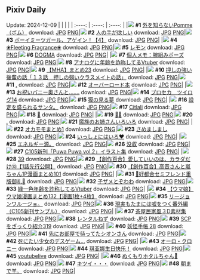 ## Pixiv Daily
Update: 2024-12-09
|      |      |      |
| :----: | :----: | :----: |
|![](https://pixiv.microyu.workers.dev/c/240x480/img-master/img/2024/12/07/07/30/01/124964075_p0_master1200.jpg) **#1** [外を知らないPomme（ポム）](https://www.pixiv.net/artworks/124964075) download: [JPG](https://pixiv.microyu.workers.dev/img-original/img/2024/12/07/07/30/01/124964075_p0.jpg) [PNG](https://pixiv.microyu.workers.dev/img-original/img/2024/12/07/07/30/01/124964075_p0.png)|![](https://pixiv.microyu.workers.dev/c/240x480/img-master/img/2024/12/07/18/14/15/124976586_p0_master1200.jpg) **#2** [人の手が欲しい](https://www.pixiv.net/artworks/124976586) download: [JPG](https://pixiv.microyu.workers.dev/img-original/img/2024/12/07/18/14/15/124976586_p0.jpg) [PNG](https://pixiv.microyu.workers.dev/img-original/img/2024/12/07/18/14/15/124976586_p0.png)|![](https://pixiv.microyu.workers.dev/c/240x480/img-master/img/2024/12/07/12/46/04/124969269_p0_master1200.jpg) **#3** [ボーイミーツガール、アゲイン！【4】](https://www.pixiv.net/artworks/124969269) download: [JPG](https://pixiv.microyu.workers.dev/img-original/img/2024/12/07/12/46/04/124969269_p0.jpg) [PNG](https://pixiv.microyu.workers.dev/img-original/img/2024/12/07/12/46/04/124969269_p0.png)|
|![](https://pixiv.microyu.workers.dev/c/240x480/img-master/img/2024/12/08/08/00/06/124996182_p0_master1200.jpg) **#4** [❀Fleeting Fragrance❀](https://www.pixiv.net/artworks/124996182) download: [JPG](https://pixiv.microyu.workers.dev/img-original/img/2024/12/08/08/00/06/124996182_p0.jpg) [PNG](https://pixiv.microyu.workers.dev/img-original/img/2024/12/08/08/00/06/124996182_p0.png)|![](https://pixiv.microyu.workers.dev/c/240x480/img-master/img/2024/12/07/00/06/37/124956717_p0_master1200.jpg) **#5** [レモン](https://www.pixiv.net/artworks/124956717) download: [JPG](https://pixiv.microyu.workers.dev/img-original/img/2024/12/07/00/06/37/124956717_p0.jpg) [PNG](https://pixiv.microyu.workers.dev/img-original/img/2024/12/07/00/06/37/124956717_p0.png)|![](https://pixiv.microyu.workers.dev/c/240x480/img-master/img/2024/12/07/19/30/03/124978776_p0_master1200.jpg) **#6** [DOGMA](https://www.pixiv.net/artworks/124978776) download: [JPG](https://pixiv.microyu.workers.dev/img-original/img/2024/12/07/19/30/03/124978776_p0.jpg) [PNG](https://pixiv.microyu.workers.dev/img-original/img/2024/12/07/19/30/03/124978776_p0.png)|
|![](https://pixiv.microyu.workers.dev/c/240x480/img-master/img/2024/12/07/06/00/04/124962942_p0_master1200.jpg) **#7** [個人メモ：腕組みポーズ](https://www.pixiv.net/artworks/124962942) download: [JPG](https://pixiv.microyu.workers.dev/img-original/img/2024/12/07/06/00/04/124962942_p0.jpg) [PNG](https://pixiv.microyu.workers.dev/img-original/img/2024/12/07/06/00/04/124962942_p0.png)|![](https://pixiv.microyu.workers.dev/c/240x480/img-master/img/2024/12/07/21/28/17/124982676_p0_master1200.jpg) **#8** [アナログに年齢を詐称してるVtuber](https://www.pixiv.net/artworks/124982676) download: [JPG](https://pixiv.microyu.workers.dev/img-original/img/2024/12/07/21/28/17/124982676_p0.jpg) [PNG](https://pixiv.microyu.workers.dev/img-original/img/2024/12/07/21/28/17/124982676_p0.png)|![](https://pixiv.microyu.workers.dev/c/240x480/img-master/img/2024/12/08/23/41/22/125021171_p0_master1200.jpg) **#9** [【MHA】まとめ23](https://www.pixiv.net/artworks/125021171) download: [JPG](https://pixiv.microyu.workers.dev/img-original/img/2024/12/08/23/41/22/125021171_p0.jpg) [PNG](https://pixiv.microyu.workers.dev/img-original/img/2024/12/08/23/41/22/125021171_p0.png)|
|![](https://pixiv.microyu.workers.dev/c/240x480/img-master/img/2024/12/07/00/04/04/124956865_p0_master1200.jpg) **#10** [押しの強い後輩の話「１３話　押しの弱いクラスメイトの話」](https://www.pixiv.net/artworks/124956865) download: [JPG](https://pixiv.microyu.workers.dev/img-original/img/2024/12/07/00/04/04/124956865_p0.jpg) [PNG](https://pixiv.microyu.workers.dev/img-original/img/2024/12/07/00/04/04/124956865_p0.png)|![](https://pixiv.microyu.workers.dev/c/240x480/img-master/img/2024/12/08/13/50/53/125002892_p0_master1200.jpg) **#11** [.](https://www.pixiv.net/artworks/125002892) download: [JPG](https://pixiv.microyu.workers.dev/img-original/img/2024/12/08/13/50/53/125002892_p0.jpg) [PNG](https://pixiv.microyu.workers.dev/img-original/img/2024/12/08/13/50/53/125002892_p0.png)|![](https://pixiv.microyu.workers.dev/c/240x480/img-master/img/2024/12/07/00/00/45/124956563_p0_master1200.jpg) **#12** [オーバーロード本](https://www.pixiv.net/artworks/124956563) download: [JPG](https://pixiv.microyu.workers.dev/img-original/img/2024/12/07/00/00/45/124956563_p0.jpg) [PNG](https://pixiv.microyu.workers.dev/img-original/img/2024/12/07/00/00/45/124956563_p0.png)|
|![](https://pixiv.microyu.workers.dev/c/240x480/img-master/img/2024/12/07/00/01/36/124956688_p0_master1200.jpg) **#13** [お祝いバニー奥さんと.......](https://www.pixiv.net/artworks/124956688) download: [JPG](https://pixiv.microyu.workers.dev/img-original/img/2024/12/07/00/01/36/124956688_p0.jpg) [PNG](https://pixiv.microyu.workers.dev/img-original/img/2024/12/07/00/01/36/124956688_p0.png)|![](https://pixiv.microyu.workers.dev/c/240x480/img-master/img/2024/12/07/21/53/43/124983457_p0_master1200.jpg) **#14** [プロセカ　ツイログ14](https://www.pixiv.net/artworks/124983457) download: [JPG](https://pixiv.microyu.workers.dev/img-original/img/2024/12/07/21/53/43/124983457_p0.jpg) [PNG](https://pixiv.microyu.workers.dev/img-original/img/2024/12/07/21/53/43/124983457_p0.png)|![](https://pixiv.microyu.workers.dev/c/240x480/img-master/img/2024/12/08/18/03/29/125009435_p0_master1200.jpg) **#15** [獏の見る夢](https://www.pixiv.net/artworks/125009435) download: [JPG](https://pixiv.microyu.workers.dev/img-original/img/2024/12/08/18/03/29/125009435_p0.jpg) [PNG](https://pixiv.microyu.workers.dev/img-original/img/2024/12/08/18/03/29/125009435_p0.png)|
|![](https://pixiv.microyu.workers.dev/c/240x480/img-master/img/2024/12/07/17/42/47/124973479_p0_master1200.jpg) **#16** [設定を盛られるサンタ。](https://www.pixiv.net/artworks/124973479) download: [JPG](https://pixiv.microyu.workers.dev/img-original/img/2024/12/07/17/42/47/124973479_p0.jpg) [PNG](https://pixiv.microyu.workers.dev/img-original/img/2024/12/07/17/42/47/124973479_p0.png)|![](https://pixiv.microyu.workers.dev/c/240x480/img-master/img/2024/12/08/01/44/06/124990912_p0_master1200.jpg) **#17** [Citlali](https://www.pixiv.net/artworks/124990912) download: [JPG](https://pixiv.microyu.workers.dev/img-original/img/2024/12/08/01/44/06/124990912_p0.jpg) [PNG](https://pixiv.microyu.workers.dev/img-original/img/2024/12/08/01/44/06/124990912_p0.png)|![](https://pixiv.microyu.workers.dev/c/240x480/img-master/img/2024/12/07/00/49/15/124958436_p0_master1200.jpg) **#18** [🌙](https://www.pixiv.net/artworks/124958436) download: [JPG](https://pixiv.microyu.workers.dev/img-original/img/2024/12/07/00/49/15/124958436_p0.jpg) [PNG](https://pixiv.microyu.workers.dev/img-original/img/2024/12/07/00/49/15/124958436_p0.png)|
|![](https://pixiv.microyu.workers.dev/c/240x480/img-master/img/2024/12/07/23/08/20/124986173_p0_master1200.jpg) **#19** [🍓👅](https://www.pixiv.net/artworks/124986173) download: [JPG](https://pixiv.microyu.workers.dev/img-original/img/2024/12/07/23/08/20/124986173_p0.jpg) [PNG](https://pixiv.microyu.workers.dev/img-original/img/2024/12/07/23/08/20/124986173_p0.png)|![](https://pixiv.microyu.workers.dev/c/240x480/img-master/img/2024/12/08/14/28/54/125003738_p0_master1200.jpg) **#20** [.](https://www.pixiv.net/artworks/125003738) download: [JPG](https://pixiv.microyu.workers.dev/img-original/img/2024/12/08/14/28/54/125003738_p0.jpg) [PNG](https://pixiv.microyu.workers.dev/img-original/img/2024/12/08/14/28/54/125003738_p0.png)|![](https://pixiv.microyu.workers.dev/c/240x480/img-master/img/2024/12/07/21/30/38/124982747_p0_master1200.jpg) **#21** [魔族のお姉さんいろいろ](https://www.pixiv.net/artworks/124982747) download: [JPG](https://pixiv.microyu.workers.dev/img-original/img/2024/12/07/21/30/38/124982747_p0.jpg) [PNG](https://pixiv.microyu.workers.dev/img-original/img/2024/12/07/21/30/38/124982747_p0.png)|
|![](https://pixiv.microyu.workers.dev/c/240x480/img-master/img/2024/12/07/11/20/01/124967552_p0_master1200.jpg) **#22** [オカモモまとめ1](https://www.pixiv.net/artworks/124967552) download: [JPG](https://pixiv.microyu.workers.dev/img-original/img/2024/12/07/11/20/01/124967552_p0.jpg) [PNG](https://pixiv.microyu.workers.dev/img-original/img/2024/12/07/11/20/01/124967552_p0.png)|![](https://pixiv.microyu.workers.dev/c/240x480/img-master/img/2024/12/07/00/44/01/124958309_p0_master1200.jpg) **#23** [さめましまし](https://www.pixiv.net/artworks/124958309) download: [JPG](https://pixiv.microyu.workers.dev/img-original/img/2024/12/07/00/44/01/124958309_p0.jpg) [PNG](https://pixiv.microyu.workers.dev/img-original/img/2024/12/07/00/44/01/124958309_p0.png)|![](https://pixiv.microyu.workers.dev/c/240x480/img-master/img/2024/12/07/23/07/02/124986138_p0_master1200.jpg) **#24** [いっしょにはいろ♥](https://www.pixiv.net/artworks/124986138) download: [JPG](https://pixiv.microyu.workers.dev/img-original/img/2024/12/07/23/07/02/124986138_p0.jpg) [PNG](https://pixiv.microyu.workers.dev/img-original/img/2024/12/07/23/07/02/124986138_p0.png)|
|![](https://pixiv.microyu.workers.dev/c/240x480/img-master/img/2024/12/07/05/36/22/124962716_p0_master1200.jpg) **#25** [エネルギー源。](https://www.pixiv.net/artworks/124962716) download: [JPG](https://pixiv.microyu.workers.dev/img-original/img/2024/12/07/05/36/22/124962716_p0.jpg) [PNG](https://pixiv.microyu.workers.dev/img-original/img/2024/12/07/05/36/22/124962716_p0.png)|![](https://pixiv.microyu.workers.dev/c/240x480/img-master/img/2024/12/08/17/04/43/125007631_p0_master1200.jpg) **#26** [没収](https://www.pixiv.net/artworks/125007631) download: [JPG](https://pixiv.microyu.workers.dev/img-original/img/2024/12/08/17/04/43/125007631_p0.jpg) [PNG](https://pixiv.microyu.workers.dev/img-original/img/2024/12/08/17/04/43/125007631_p0.png)|![](https://pixiv.microyu.workers.dev/c/240x480/img-master/img/2024/12/07/00/34/34/124958034_p0_master1200.jpg) **#27** [C105新刊「Puwa Puwa vol.2」イラスト集](https://www.pixiv.net/artworks/124958034) download: [JPG](https://pixiv.microyu.workers.dev/img-original/img/2024/12/07/00/34/34/124958034_p0.jpg) [PNG](https://pixiv.microyu.workers.dev/img-original/img/2024/12/07/00/34/34/124958034_p0.png)|
|![](https://pixiv.microyu.workers.dev/c/240x480/img-master/img/2024/12/07/15/14/27/124972173_p0_master1200.jpg) **#28** [39](https://www.pixiv.net/artworks/124972173) download: [JPG](https://pixiv.microyu.workers.dev/img-original/img/2024/12/07/15/14/27/124972173_p0.jpg) [PNG](https://pixiv.microyu.workers.dev/img-original/img/2024/12/07/15/14/27/124972173_p0.png)|![](https://pixiv.microyu.workers.dev/c/240x480/img-master/img/2024/12/08/20/00/39/125012987_p0_master1200.jpg) **#29** [【創作百合】愛していいのは、カラダだけ⑩【1話先行公開】](https://www.pixiv.net/artworks/125012987) download: [JPG](https://pixiv.microyu.workers.dev/img-original/img/2024/12/08/20/00/39/125012987_p0.jpg) [PNG](https://pixiv.microyu.workers.dev/img-original/img/2024/12/08/20/00/39/125012987_p0.png)|![](https://pixiv.microyu.workers.dev/c/240x480/img-master/img/2024/12/07/00/02/18/124956743_p0_master1200.jpg) **#30** [【創作百合】高音さんと嵐ちゃん1P漫画まとめ101](https://www.pixiv.net/artworks/124956743) download: [JPG](https://pixiv.microyu.workers.dev/img-original/img/2024/12/07/00/02/18/124956743_p0.jpg) [PNG](https://pixiv.microyu.workers.dev/img-original/img/2024/12/07/00/02/18/124956743_p0.png)|
|![](https://pixiv.microyu.workers.dev/c/240x480/img-master/img/2024/12/08/00/12/20/124988790_p0_master1200.jpg) **#31** [💜好都合セミフレンド重版御礼💜](https://www.pixiv.net/artworks/124988790) download: [JPG](https://pixiv.microyu.workers.dev/img-original/img/2024/12/08/00/12/20/124988790_p0.jpg) [PNG](https://pixiv.microyu.workers.dev/img-original/img/2024/12/08/00/12/20/124988790_p0.png)|![](https://pixiv.microyu.workers.dev/c/240x480/img-master/img/2024/12/08/00/49/54/124990051_p0_master1200.jpg) **#32** [子ザメとぞわわ](https://www.pixiv.net/artworks/124990051) download: [JPG](https://pixiv.microyu.workers.dev/img-original/img/2024/12/08/00/49/54/124990051_p0.jpg) [PNG](https://pixiv.microyu.workers.dev/img-original/img/2024/12/08/00/49/54/124990051_p0.png)|![](https://pixiv.microyu.workers.dev/c/240x480/img-master/img/2024/12/08/21/13/58/125015646_p0_master1200.jpg) **#33** [緑一色年齢を詐称してるVtuber](https://www.pixiv.net/artworks/125015646) download: [JPG](https://pixiv.microyu.workers.dev/img-original/img/2024/12/08/21/13/58/125015646_p0.jpg) [PNG](https://pixiv.microyu.workers.dev/img-original/img/2024/12/08/21/13/58/125015646_p0.png)|
|![](https://pixiv.microyu.workers.dev/c/240x480/img-master/img/2024/12/07/00/01/23/124956667_p0_master1200.jpg) **#34** [【ウマ娘】ウマ娘漫画まとめ132【漫画1枚+4枚】](https://www.pixiv.net/artworks/124956667) download: [JPG](https://pixiv.microyu.workers.dev/img-original/img/2024/12/07/00/01/23/124956667_p0.jpg) [PNG](https://pixiv.microyu.workers.dev/img-original/img/2024/12/07/00/01/23/124956667_p0.png)|![](https://pixiv.microyu.workers.dev/c/240x480/img-master/img/2024/12/08/05/39/49/124994571_p0_master1200.jpg) **#35** [リージョンワルージョ。](https://www.pixiv.net/artworks/124994571) download: [JPG](https://pixiv.microyu.workers.dev/img-original/img/2024/12/08/05/39/49/124994571_p0.jpg) [PNG](https://pixiv.microyu.workers.dev/img-original/img/2024/12/08/05/39/49/124994571_p0.png)|![](https://pixiv.microyu.workers.dev/c/240x480/img-master/img/2024/12/08/18/00/36/125009182_p0_master1200.jpg) **#36** [現実もたまには嘘をつく番外編（C105新刊サンプル）](https://www.pixiv.net/artworks/125009182) download: [JPG](https://pixiv.microyu.workers.dev/img-original/img/2024/12/08/18/00/36/125009182_p0.jpg) [PNG](https://pixiv.microyu.workers.dev/img-original/img/2024/12/08/18/00/36/125009182_p0.png)|
|![](https://pixiv.microyu.workers.dev/c/240x480/img-master/img/2024/12/08/06/00/23/124994820_p0_master1200.jpg) **#37** [茶屋民家風３D素材集](https://www.pixiv.net/artworks/124994820) download: [JPG](https://pixiv.microyu.workers.dev/img-original/img/2024/12/08/06/00/23/124994820_p0.jpg) [PNG](https://pixiv.microyu.workers.dev/img-original/img/2024/12/08/06/00/23/124994820_p0.png)|![](https://pixiv.microyu.workers.dev/c/240x480/img-master/img/2024/12/07/12/02/28/124968451_p0_master1200.jpg) **#38** [レンタルねず](https://www.pixiv.net/artworks/124968451) download: [JPG](https://pixiv.microyu.workers.dev/img-original/img/2024/12/07/12/02/28/124968451_p0.jpg) [PNG](https://pixiv.microyu.workers.dev/img-original/img/2024/12/07/12/02/28/124968451_p0.png)|![](https://pixiv.microyu.workers.dev/c/240x480/img-master/img/2024/12/07/21/00/27/124981702_p0_master1200.jpg) **#39** [SCPをざっくり紹介319](https://www.pixiv.net/artworks/124981702) download: [JPG](https://pixiv.microyu.workers.dev/img-original/img/2024/12/07/21/00/27/124981702_p0.jpg) [PNG](https://pixiv.microyu.workers.dev/img-original/img/2024/12/07/21/00/27/124981702_p0.png)|
|![](https://pixiv.microyu.workers.dev/c/240x480/img-master/img/2024/12/08/00/02/54/124988355_p0_master1200.jpg) **#40** [妖怪手帳 28](https://www.pixiv.net/artworks/124988355) download: [JPG](https://pixiv.microyu.workers.dev/img-original/img/2024/12/08/00/02/54/124988355_p0.jpg) [PNG](https://pixiv.microyu.workers.dev/img-original/img/2024/12/08/00/02/54/124988355_p0.png)|![](https://pixiv.microyu.workers.dev/c/240x480/img-master/img/2024/12/08/00/11/08/124988748_p0_master1200.jpg) **#41** [先にお部屋で待ってたシオンさん](https://www.pixiv.net/artworks/124988748) download: [JPG](https://pixiv.microyu.workers.dev/img-original/img/2024/12/08/00/11/08/124988748_p0.jpg) [PNG](https://pixiv.microyu.workers.dev/img-original/img/2024/12/08/00/11/08/124988748_p0.png)|![](https://pixiv.microyu.workers.dev/c/240x480/img-master/img/2024/12/07/00/33/11/124957987_p0_master1200.jpg) **#42** [死にたい少女のデスゲーム...](https://www.pixiv.net/artworks/124957987) download: [JPG](https://pixiv.microyu.workers.dev/img-original/img/2024/12/07/00/33/11/124957987_p0.jpg) [PNG](https://pixiv.microyu.workers.dev/img-original/img/2024/12/07/00/33/11/124957987_p0.png)|
|![](https://pixiv.microyu.workers.dev/c/240x480/img-master/img/2024/12/08/00/00/38/124988149_p0_master1200.jpg) **#43** [オーロ・クロニー](https://www.pixiv.net/artworks/124988149) download: [JPG](https://pixiv.microyu.workers.dev/img-original/img/2024/12/08/00/00/38/124988149_p0.jpg) [PNG](https://pixiv.microyu.workers.dev/img-original/img/2024/12/08/00/00/38/124988149_p0.png)|![](https://pixiv.microyu.workers.dev/c/240x480/img-master/img/2024/12/07/11/31/14/124967759_p0_master1200.jpg) **#44** [琪亚娜生日快乐！](https://www.pixiv.net/artworks/124967759) download: [JPG](https://pixiv.microyu.workers.dev/img-original/img/2024/12/07/11/31/14/124967759_p0.jpg) [PNG](https://pixiv.microyu.workers.dev/img-original/img/2024/12/07/11/31/14/124967759_p0.png)|![](https://pixiv.microyu.workers.dev/c/240x480/img-master/img/2024/12/07/17/13/21/124974891_p0_master1200.jpg) **#45** [youtubelive](https://www.pixiv.net/artworks/124974891) download: [JPG](https://pixiv.microyu.workers.dev/img-original/img/2024/12/07/17/13/21/124974891_p0.jpg) [PNG](https://pixiv.microyu.workers.dev/img-original/img/2024/12/07/17/13/21/124974891_p0.png)|
|![](https://pixiv.microyu.workers.dev/c/240x480/img-master/img/2024/12/07/20/20/22/124980369_p0_master1200.jpg) **#46** [ぬくもりホタルちゃん🧣](https://www.pixiv.net/artworks/124980369) download: [JPG](https://pixiv.microyu.workers.dev/img-original/img/2024/12/07/20/20/22/124980369_p0.jpg) [PNG](https://pixiv.microyu.workers.dev/img-original/img/2024/12/07/20/20/22/124980369_p0.png)|![](https://pixiv.microyu.workers.dev/c/240x480/img-master/img/2024/12/08/00/08/58/124988656_p0_master1200.jpg) **#47** [キツイ・・・](https://www.pixiv.net/artworks/124988656) download: [JPG](https://pixiv.microyu.workers.dev/img-original/img/2024/12/08/00/08/58/124988656_p0.jpg) [PNG](https://pixiv.microyu.workers.dev/img-original/img/2024/12/08/00/08/58/124988656_p0.png)|![](https://pixiv.microyu.workers.dev/c/240x480/img-master/img/2024/12/08/17/32/09/125008373_p0_master1200.jpg) **#48** [朝まで羊。](https://www.pixiv.net/artworks/125008373) download: [JPG](https://pixiv.microyu.workers.dev/img-original/img/2024/12/08/17/32/09/125008373_p0.jpg) [PNG](https://pixiv.microyu.workers.dev/img-original/img/2024/12/08/17/32/09/125008373_p0.png)|
